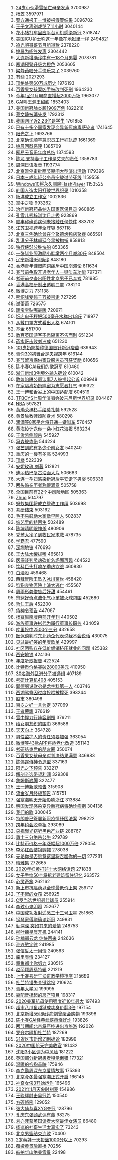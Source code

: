 1. [24岁小伙滑雪坠亡母亲发声](https://s.weibo.com/weibo?q=24%E5%B2%81%E5%B0%8F%E4%BC%99%E6%BB%91%E9%9B%AA%E5%9D%A0%E4%BA%A1%E6%AF%8D%E4%BA%B2%E5%8F%91%E5%A3%B0&Refer=top) 3700987
1. [杨笠](https://s.weibo.com/weibo?q=%E6%9D%A8%E7%AC%A0&Refer=top) 3597971
1. [警方通报王一博被报假警结果](https://s.weibo.com/weibo?q=%23%E8%AD%A6%E6%96%B9%E9%80%9A%E6%8A%A5%E7%8E%8B%E4%B8%80%E5%8D%9A%E8%A2%AB%E6%8A%A5%E5%81%87%E8%AD%A6%E7%BB%93%E6%9E%9C%23&Refer=top) 3096702
1. [王子文离别戏哭了11小时](https://s.weibo.com/weibo?q=%E7%8E%8B%E5%AD%90%E6%96%87%E7%A6%BB%E5%88%AB%E6%88%8F%E5%93%AD%E4%BA%8611%E5%B0%8F%E6%97%B6&Refer=top) 3040144
1. [花小猪打车回应平台司机感染新冠](https://s.weibo.com/weibo?q=%23%E8%8A%B1%E5%B0%8F%E7%8C%AA%E6%89%93%E8%BD%A6%E5%9B%9E%E5%BA%94%E5%B9%B3%E5%8F%B0%E5%8F%B8%E6%9C%BA%E6%84%9F%E6%9F%93%E6%96%B0%E5%86%A0%23&Refer=top) 2518747
1. [美国ICU护士称这一年像在地狱里一样](https://s.weibo.com/weibo?q=%23%E7%BE%8E%E5%9B%BDICU%E6%8A%A4%E5%A3%AB%E7%A7%B0%E8%BF%99%E4%B8%80%E5%B9%B4%E5%83%8F%E5%9C%A8%E5%9C%B0%E7%8B%B1%E9%87%8C%E4%B8%80%E6%A0%B7%23&Refer=top) 2494821
1. [追光吧哥哥节目组道歉](https://s.weibo.com/weibo?q=%E8%BF%BD%E5%85%89%E5%90%A7%E5%93%A5%E5%93%A5%E8%8A%82%E7%9B%AE%E7%BB%84%E9%81%93%E6%AD%89&Refer=top) 2378220
1. [姚晨为杨笠发声](https://s.weibo.com/weibo?q=%E5%A7%9A%E6%99%A8%E4%B8%BA%E6%9D%A8%E7%AC%A0%E5%8F%91%E5%A3%B0&Refer=top) 2304442
1. [大连新增确诊中有一18个月男婴](https://s.weibo.com/weibo?q=%23%E5%A4%A7%E8%BF%9E%E6%96%B0%E5%A2%9E%E7%A1%AE%E8%AF%8A%E4%B8%AD%E6%9C%89%E4%B8%8018%E4%B8%AA%E6%9C%88%E7%94%B7%E5%A9%B4%23&Refer=top) 2078781
1. [寒潮预警升级为橙色](https://s.weibo.com/weibo?q=%23%E5%AF%92%E6%BD%AE%E9%A2%84%E8%AD%A6%E5%8D%87%E7%BA%A7%E4%B8%BA%E6%A9%99%E8%89%B2%23&Refer=top) 2053605
1. [梁静茹唱分手快乐哭了](https://s.weibo.com/weibo?q=%E6%A2%81%E9%9D%99%E8%8C%B9%E5%94%B1%E5%88%86%E6%89%8B%E5%BF%AB%E4%B9%90%E5%93%AD%E4%BA%86&Refer=top) 2039760
1. [有翡](https://s.weibo.com/weibo?q=%E6%9C%89%E7%BF%A1&Refer=top) 2027293
1. [顶格处罚60万成历史](https://s.weibo.com/weibo?q=%23%E9%A1%B6%E6%A0%BC%E5%A4%84%E7%BD%9A60%E4%B8%87%E6%88%90%E5%8E%86%E5%8F%B2%23&Refer=top) 1976193
1. [百香果女孩案凶手被改判死刑](https://s.weibo.com/weibo?q=%E7%99%BE%E9%A6%99%E6%9E%9C%E5%A5%B3%E5%AD%A9%E6%A1%88%E5%87%B6%E6%89%8B%E8%A2%AB%E6%94%B9%E5%88%A4%E6%AD%BB%E5%88%91&Refer=top) 1964230
1. [今年1至11月电商直播超2000万场](https://s.weibo.com/weibo?q=%E4%BB%8A%E5%B9%B41%E8%87%B311%E6%9C%88%E7%94%B5%E5%95%86%E7%9B%B4%E6%92%AD%E8%B6%852000%E4%B8%87%E5%9C%BA&Refer=top) 1963077
1. [GAI叫王源王甜甜](https://s.weibo.com/weibo?q=GAI%E5%8F%AB%E7%8E%8B%E6%BA%90%E7%8E%8B%E7%94%9C%E7%94%9C&Refer=top) 1853403
1. [美国新冠肺炎超1909万例](https://s.weibo.com/weibo?q=%23%E7%BE%8E%E5%9B%BD%E6%96%B0%E5%86%A0%E8%82%BA%E7%82%8E%E8%B6%851909%E4%B8%87%E4%BE%8B%23&Refer=top) 1822216
1. [蔡文静被薅头发](https://s.weibo.com/weibo?q=%E8%94%A1%E6%96%87%E9%9D%99%E8%A2%AB%E8%96%85%E5%A4%B4%E5%8F%91&Refer=top) 1792312
1. [我国网民近2.23亿是学生](https://s.weibo.com/weibo?q=%23%E6%88%91%E5%9B%BD%E7%BD%91%E6%B0%91%E8%BF%912.23%E4%BA%BF%E6%98%AF%E5%AD%A6%E7%94%9F%23&Refer=top) 1761853
1. [已有十多个国家发现变异新冠病毒感染者](https://s.weibo.com/weibo?q=%23%E5%B7%B2%E6%9C%89%E5%8D%81%E5%A4%9A%E4%B8%AA%E5%9B%BD%E5%AE%B6%E5%8F%91%E7%8E%B0%E5%8F%98%E5%BC%82%E6%96%B0%E5%86%A0%E7%97%85%E6%AF%92%E6%84%9F%E6%9F%93%E8%80%85%23&Refer=top) 1741645
1. [阳光之下](https://s.weibo.com/weibo?q=%E9%98%B3%E5%85%89%E4%B9%8B%E4%B8%8B&Refer=top) 1693766
1. [北京确诊顺丰兼职员工行程轨迹](https://s.weibo.com/weibo?q=%E5%8C%97%E4%BA%AC%E7%A1%AE%E8%AF%8A%E9%A1%BA%E4%B8%B0%E5%85%BC%E8%81%8C%E5%91%98%E5%B7%A5%E8%A1%8C%E7%A8%8B%E8%BD%A8%E8%BF%B9&Refer=top) 1661369
1. [姚晨回怼恶评](https://s.weibo.com/weibo?q=%23%E5%A7%9A%E6%99%A8%E5%9B%9E%E6%80%BC%E6%81%B6%E8%AF%84%23&Refer=top) 1385709
1. [网易云音乐年度总结](https://s.weibo.com/weibo?q=%23%E7%BD%91%E6%98%93%E4%BA%91%E9%9F%B3%E4%B9%90%E5%B9%B4%E5%BA%A6%E6%80%BB%E7%BB%93%23&Refer=top) 1374593
1. [陈龙 支持妻子工作是丈夫的责任](https://s.weibo.com/weibo?q=%E9%99%88%E9%BE%99%20%E6%94%AF%E6%8C%81%E5%A6%BB%E5%AD%90%E5%B7%A5%E4%BD%9C%E6%98%AF%E4%B8%88%E5%A4%AB%E7%9A%84%E8%B4%A3%E4%BB%BB&Refer=top) 1358783
1. [周深日语发音](https://s.weibo.com/weibo?q=%23%E5%91%A8%E6%B7%B1%E6%97%A5%E8%AF%AD%E5%8F%91%E9%9F%B3%23&Refer=top) 1193774
1. [北京暂停审批两节期间大型演出活动](https://s.weibo.com/weibo?q=%E5%8C%97%E4%BA%AC%E6%9A%82%E5%81%9C%E5%AE%A1%E6%89%B9%E4%B8%A4%E8%8A%82%E6%9C%9F%E9%97%B4%E5%A4%A7%E5%9E%8B%E6%BC%94%E5%87%BA%E6%B4%BB%E5%8A%A8&Refer=top) 1179396
1. [日本三成年轻公务员突破过劳死线](https://s.weibo.com/weibo?q=%23%E6%97%A5%E6%9C%AC%E4%B8%89%E6%88%90%E5%B9%B4%E8%BD%BB%E5%85%AC%E5%8A%A1%E5%91%98%E7%AA%81%E7%A0%B4%E8%BF%87%E5%8A%B3%E6%AD%BB%E7%BA%BF%23&Refer=top) 1159558
1. [Windows10将永久删除FlashPlayer](https://s.weibo.com/weibo?q=%23Windows10%E5%B0%86%E6%B0%B8%E4%B9%85%E5%88%A0%E9%99%A4FlashPlayer%23&Refer=top) 1153525
1. [韩国人造太阳打破世界纪录](https://s.weibo.com/weibo?q=%23%E9%9F%A9%E5%9B%BD%E4%BA%BA%E9%80%A0%E5%A4%AA%E9%98%B3%E6%89%93%E7%A0%B4%E4%B8%96%E7%95%8C%E7%BA%AA%E5%BD%95%23&Refer=top) 1010358
1. [杨洋成立工作室](https://s.weibo.com/weibo?q=%23%E6%9D%A8%E6%B4%8B%E6%88%90%E7%AB%8B%E5%B7%A5%E4%BD%9C%E5%AE%A4%23&Refer=top) 1002836
1. [掌中之物](https://s.weibo.com/weibo?q=%E6%8E%8C%E4%B8%AD%E4%B9%8B%E7%89%A9&Refer=top) 993262
1. [治疗新冠药品纳入国家医保目录](https://s.weibo.com/weibo?q=%23%E6%B2%BB%E7%96%97%E6%96%B0%E5%86%A0%E8%8D%AF%E5%93%81%E7%BA%B3%E5%85%A5%E5%9B%BD%E5%AE%B6%E5%8C%BB%E4%BF%9D%E7%9B%AE%E5%BD%95%23&Refer=top) 960885
1. [孔雪儿熊梓淇沈月走秀](https://s.weibo.com/weibo?q=%E5%AD%94%E9%9B%AA%E5%84%BF%E7%86%8A%E6%A2%93%E6%B7%87%E6%B2%88%E6%9C%88%E8%B5%B0%E7%A7%80&Refer=top) 923869
1. [顺丰称确诊病例未接触任何快件](https://s.weibo.com/weibo?q=%23%E9%A1%BA%E4%B8%B0%E7%A7%B0%E7%A1%AE%E8%AF%8A%E7%97%85%E4%BE%8B%E6%9C%AA%E6%8E%A5%E8%A7%A6%E4%BB%BB%E4%BD%95%E5%BF%AB%E4%BB%B6%23&Refer=top) 883702
1. [江苏卫视跨年全阵容](https://s.weibo.com/weibo?q=%23%E6%B1%9F%E8%8B%8F%E5%8D%AB%E8%A7%86%E8%B7%A8%E5%B9%B4%E5%85%A8%E9%98%B5%E5%AE%B9%23&Refer=top) 867118
1. [北京三例确诊曾在全聚德烤鸭店聚餐](https://s.weibo.com/weibo?q=%23%E5%8C%97%E4%BA%AC%E4%B8%89%E4%BE%8B%E7%A1%AE%E8%AF%8A%E6%9B%BE%E5%9C%A8%E5%85%A8%E8%81%9A%E5%BE%B7%E7%83%A4%E9%B8%AD%E5%BA%97%E8%81%9A%E9%A4%90%23&Refer=top) 865591
1. [乱港分子林卓廷今早被拘捕](https://s.weibo.com/weibo?q=%23%E4%B9%B1%E6%B8%AF%E5%88%86%E5%AD%90%E6%9E%97%E5%8D%93%E5%BB%B7%E4%BB%8A%E6%97%A9%E8%A2%AB%E6%8B%98%E6%8D%95%23&Refer=top) 858813
1. [独行侠51分胜快船](https://s.weibo.com/weibo?q=%E7%8B%AC%E8%A1%8C%E4%BE%A051%E5%88%86%E8%83%9C%E5%BF%AB%E8%88%B9&Refer=top) 853365
1. [一张毕业照激励小胖墩两个月减30斤](https://s.weibo.com/weibo?q=%E4%B8%80%E5%BC%A0%E6%AF%95%E4%B8%9A%E7%85%A7%E6%BF%80%E5%8A%B1%E5%B0%8F%E8%83%96%E5%A2%A9%E4%B8%A4%E4%B8%AA%E6%9C%88%E5%87%8F30%E6%96%A4&Refer=top) 848504
1. [辽宁新增6例确诊](https://s.weibo.com/weibo?q=%23%E8%BE%BD%E5%AE%81%E6%96%B0%E5%A2%9E6%E4%BE%8B%E7%A1%AE%E8%AF%8A%23&Refer=top) 848180
1. [香港青年慷慨陈词痛斥中国崩溃论](https://s.weibo.com/weibo?q=%E9%A6%99%E6%B8%AF%E9%9D%92%E5%B9%B4%E6%85%B7%E6%85%A8%E9%99%88%E8%AF%8D%E7%97%9B%E6%96%A5%E4%B8%AD%E5%9B%BD%E5%B4%A9%E6%BA%83%E8%AE%BA&Refer=top) 811634
1. [春节前争取开通老年人一键叫车功能](https://s.weibo.com/weibo?q=%E6%98%A5%E8%8A%82%E5%89%8D%E4%BA%89%E5%8F%96%E5%BC%80%E9%80%9A%E8%80%81%E5%B9%B4%E4%BA%BA%E4%B8%80%E9%94%AE%E5%8F%AB%E8%BD%A6%E5%8A%9F%E8%83%BD&Refer=top) 797371
1. [考研前夕查出阳性北京男子已弃考](https://s.weibo.com/weibo?q=%23%E8%80%83%E7%A0%94%E5%89%8D%E5%A4%95%E6%9F%A5%E5%87%BA%E9%98%B3%E6%80%A7%E5%8C%97%E4%BA%AC%E7%94%B7%E5%AD%90%E5%B7%B2%E5%BC%83%E8%80%83%23&Refer=top) 781985
1. [香港高校研制出透明口罩](https://s.weibo.com/weibo?q=%E9%A6%99%E6%B8%AF%E9%AB%98%E6%A0%A1%E7%A0%94%E5%88%B6%E5%87%BA%E9%80%8F%E6%98%8E%E5%8F%A3%E7%BD%A9&Refer=top) 738210
1. [微博之力](https://s.weibo.com/weibo?q=%E5%BE%AE%E5%8D%9A%E4%B9%8B%E5%8A%9B&Refer=top) 731138
1. [熊绍峰受贿千万被带走](https://s.weibo.com/weibo?q=%23%E7%86%8A%E7%BB%8D%E5%B3%B0%E5%8F%97%E8%B4%BF%E5%8D%83%E4%B8%87%E8%A2%AB%E5%B8%A6%E8%B5%B0%23&Refer=top) 727295
1. [谢蕾蕾](https://s.weibo.com/weibo?q=%E8%B0%A2%E8%95%BE%E8%95%BE&Refer=top) 726575
1. [暖宝宝贴哪最暖](https://s.weibo.com/weibo?q=%23%E6%9A%96%E5%AE%9D%E5%AE%9D%E8%B4%B4%E5%93%AA%E6%9C%80%E6%9A%96%23&Refer=top) 720971
1. [饭店电子秤把500毫升水称出1.8斤](https://s.weibo.com/weibo?q=%E9%A5%AD%E5%BA%97%E7%94%B5%E5%AD%90%E7%A7%A4%E6%8A%8A500%E6%AF%AB%E5%8D%87%E6%B0%B4%E7%A7%B0%E5%87%BA1.8%E6%96%A4&Refer=top) 718977
1. [从戴口罩方式看出人格](https://s.weibo.com/weibo?q=%23%E4%BB%8E%E6%88%B4%E5%8F%A3%E7%BD%A9%E6%96%B9%E5%BC%8F%E7%9C%8B%E5%87%BA%E4%BA%BA%E6%A0%BC%23&Refer=top) 674101
1. [基金](https://s.weibo.com/weibo?q=%E5%9F%BA%E9%87%91&Refer=top) 651700
1. [数百英国游客不愿隔离不告而别](https://s.weibo.com/weibo?q=%23%E6%95%B0%E7%99%BE%E8%8B%B1%E5%9B%BD%E6%B8%B8%E5%AE%A2%E4%B8%8D%E6%84%BF%E9%9A%94%E7%A6%BB%E4%B8%8D%E5%91%8A%E8%80%8C%E5%88%AB%23&Refer=top) 651234
1. [药水哥击败刘洲成](https://s.weibo.com/weibo?q=%23%E8%8D%AF%E6%B0%B4%E5%93%A5%E5%87%BB%E8%B4%A5%E5%88%98%E6%B4%B2%E6%88%90%23&Refer=top) 651230
1. [101岁奶奶接种德国首针新冠疫苗](https://s.weibo.com/weibo?q=101%E5%B2%81%E5%A5%B6%E5%A5%B6%E6%8E%A5%E7%A7%8D%E5%BE%B7%E5%9B%BD%E9%A6%96%E9%92%88%E6%96%B0%E5%86%A0%E7%96%AB%E8%8B%97&Refer=top) 639943
1. [青你3的初舞台是央视跨年](https://s.weibo.com/weibo?q=%23%E9%9D%92%E4%BD%A03%E7%9A%84%E5%88%9D%E8%88%9E%E5%8F%B0%E6%98%AF%E5%A4%AE%E8%A7%86%E8%B7%A8%E5%B9%B4%23&Refer=top) 616144
1. [春节留京保供家政服务员可获奖励](https://s.weibo.com/weibo?q=%23%E6%98%A5%E8%8A%82%E7%95%99%E4%BA%AC%E4%BF%9D%E4%BE%9B%E5%AE%B6%E6%94%BF%E6%9C%8D%E5%8A%A1%E5%91%98%E5%8F%AF%E8%8E%B7%E5%A5%96%E5%8A%B1%23&Refer=top) 610656
1. [陈小春GAI我们的歌冠军](https://s.weibo.com/weibo?q=%23%E9%99%88%E5%B0%8F%E6%98%A5GAI%E6%88%91%E4%BB%AC%E7%9A%84%E6%AD%8C%E5%86%A0%E5%86%9B%23&Refer=top) 610460
1. [浙江新增3例境外输入确诊](https://s.weibo.com/weibo?q=%23%E6%B5%99%E6%B1%9F%E6%96%B0%E5%A2%9E3%E4%BE%8B%E5%A2%83%E5%A4%96%E8%BE%93%E5%85%A5%E7%A1%AE%E8%AF%8A%23&Refer=top) 610042
1. [敦煌陷阱公厕涉事7人被提起公诉](https://s.weibo.com/weibo?q=%E6%95%A6%E7%85%8C%E9%99%B7%E9%98%B1%E5%85%AC%E5%8E%95%E6%B6%89%E4%BA%8B7%E4%BA%BA%E8%A2%AB%E6%8F%90%E8%B5%B7%E5%85%AC%E8%AF%89&Refer=top) 609948
1. [在家隔离奶奶隔窗为志愿者打气](https://s.weibo.com/weibo?q=%E5%9C%A8%E5%AE%B6%E9%9A%94%E7%A6%BB%E5%A5%B6%E5%A5%B6%E9%9A%94%E7%AA%97%E4%B8%BA%E5%BF%97%E6%84%BF%E8%80%85%E6%89%93%E6%B0%94&Refer=top) 609322
1. [王一博和舌尖上的中国适配度](https://s.weibo.com/weibo?q=%23%E7%8E%8B%E4%B8%80%E5%8D%9A%E5%92%8C%E8%88%8C%E5%B0%96%E4%B8%8A%E7%9A%84%E4%B8%AD%E5%9B%BD%E9%80%82%E9%85%8D%E5%BA%A6%23&Refer=top) 604519
1. [TFBOYS七周年演唱会破吉尼斯世界纪录](https://s.weibo.com/weibo?q=%23TFBOYS%E4%B8%83%E5%91%A8%E5%B9%B4%E6%BC%94%E5%94%B1%E4%BC%9A%E7%A0%B4%E5%90%89%E5%B0%BC%E6%96%AF%E4%B8%96%E7%95%8C%E7%BA%AA%E5%BD%95%23&Refer=top) 604467
1. [NBA](https://s.weibo.com/weibo?q=NBA&Refer=top) 597821
1. [黄渤荣梓杉手绘莫扎特](https://s.weibo.com/weibo?q=%23%E9%BB%84%E6%B8%A4%E8%8D%A3%E6%A2%93%E6%9D%89%E6%89%8B%E7%BB%98%E8%8E%AB%E6%89%8E%E7%89%B9%23&Refer=top) 592528
1. [黄景瑜教薇娅防身术](https://s.weibo.com/weibo?q=%23%E9%BB%84%E6%99%AF%E7%91%9C%E6%95%99%E8%96%87%E5%A8%85%E9%98%B2%E8%BA%AB%E6%9C%AF%23&Refer=top) 580298
1. [滴滴等8家平台将开通一键叫车](https://s.weibo.com/weibo?q=%E6%BB%B4%E6%BB%B4%E7%AD%898%E5%AE%B6%E5%B9%B3%E5%8F%B0%E5%B0%86%E5%BC%80%E9%80%9A%E4%B8%80%E9%94%AE%E5%8F%AB%E8%BD%A6&Refer=top) 576457
1. [黄海设计送你一朵小红花海报](https://s.weibo.com/weibo?q=%23%E9%BB%84%E6%B5%B7%E8%AE%BE%E8%AE%A1%E9%80%81%E4%BD%A0%E4%B8%80%E6%9C%B5%E5%B0%8F%E7%BA%A2%E8%8A%B1%E6%B5%B7%E6%8A%A5%23&Refer=top) 563234
1. [王俊凯侧颜杀](https://s.weibo.com/weibo?q=%23%E7%8E%8B%E4%BF%8A%E5%87%AF%E4%BE%A7%E9%A2%9C%E6%9D%80%23&Refer=top) 545927
1. [冯森被炸伤](https://s.weibo.com/weibo?q=%23%E5%86%AF%E6%A3%AE%E8%A2%AB%E7%82%B8%E4%BC%A4%23&Refer=top) 544224
1. [张芒到底有多少个前女友](https://s.weibo.com/weibo?q=%23%E5%BC%A0%E8%8A%92%E5%88%B0%E5%BA%95%E6%9C%89%E5%A4%9A%E5%B0%91%E4%B8%AA%E5%89%8D%E5%A5%B3%E5%8F%8B%23&Refer=top) 540240
1. [重庆的一楼有多高](https://s.weibo.com/weibo?q=%23%E9%87%8D%E5%BA%86%E7%9A%84%E4%B8%80%E6%A5%BC%E6%9C%89%E5%A4%9A%E9%AB%98%23&Refer=top) 524993
1. [顶楼](https://s.weibo.com/weibo?q=%E9%A1%B6%E6%A5%BC&Refer=top) 522339
1. [安妮玫瑰 刘著](https://s.weibo.com/weibo?q=%E5%AE%89%E5%A6%AE%E7%8E%AB%E7%91%B0%20%E5%88%98%E8%91%97&Refer=top) 512821
1. [迪丽热巴复古油画大片](https://s.weibo.com/weibo?q=%23%E8%BF%AA%E4%B8%BD%E7%83%AD%E5%B7%B4%E5%A4%8D%E5%8F%A4%E6%B2%B9%E7%94%BB%E5%A4%A7%E7%89%87%23&Refer=top) 506683
1. [大连一孕妇感染新冠后平安诞下男婴](https://s.weibo.com/weibo?q=%23%E5%A4%A7%E8%BF%9E%E4%B8%80%E5%AD%95%E5%A6%87%E6%84%9F%E6%9F%93%E6%96%B0%E5%86%A0%E5%90%8E%E5%B9%B3%E5%AE%89%E8%AF%9E%E4%B8%8B%E7%94%B7%E5%A9%B4%23&Refer=top) 506339
1. [两头婚亲历者称很满意](https://s.weibo.com/weibo?q=%23%E4%B8%A4%E5%A4%B4%E5%A9%9A%E4%BA%B2%E5%8E%86%E8%80%85%E7%A7%B0%E5%BE%88%E6%BB%A1%E6%84%8F%23&Refer=top) 505758
1. [全国目前有22个中风险地区](https://s.weibo.com/weibo?q=%23%E5%85%A8%E5%9B%BD%E7%9B%AE%E5%89%8D%E6%9C%8922%E4%B8%AA%E4%B8%AD%E9%A3%8E%E9%99%A9%E5%9C%B0%E5%8C%BA%23&Refer=top) 505363
1. [Zhuo](https://s.weibo.com/weibo?q=Zhuo&Refer=top) 504797
1. [蚂蚁集团将成立整改工作组](https://s.weibo.com/weibo?q=%E8%9A%82%E8%9A%81%E9%9B%86%E5%9B%A2%E5%B0%86%E6%88%90%E7%AB%8B%E6%95%B4%E6%94%B9%E5%B7%A5%E4%BD%9C%E7%BB%84&Refer=top) 503698
1. [考研结束](https://s.weibo.com/weibo?q=%E8%80%83%E7%A0%94%E7%BB%93%E6%9D%9F&Refer=top) 503162
1. [毛不易鼓励大家做早睡人](https://s.weibo.com/weibo?q=%23%E6%AF%9B%E4%B8%8D%E6%98%93%E9%BC%93%E5%8A%B1%E5%A4%A7%E5%AE%B6%E5%81%9A%E6%97%A9%E7%9D%A1%E4%BA%BA%23&Refer=top) 502837
1. [综艺里的特困生](https://s.weibo.com/weibo?q=%23%E7%BB%BC%E8%89%BA%E9%87%8C%E7%9A%84%E7%89%B9%E5%9B%B0%E7%94%9F%23&Refer=top) 502489
1. [陈坤晴明眼神杀](https://s.weibo.com/weibo?q=%23%E9%99%88%E5%9D%A4%E6%99%B4%E6%98%8E%E7%9C%BC%E7%A5%9E%E6%9D%80%23&Refer=top) 480906
1. [秃鹫太冷了到牧民家求救](https://s.weibo.com/weibo?q=%E7%A7%83%E9%B9%AB%E5%A4%AA%E5%86%B7%E4%BA%86%E5%88%B0%E7%89%A7%E6%B0%91%E5%AE%B6%E6%B1%82%E6%95%91&Refer=top) 478735
1. [学霸君](https://s.weibo.com/weibo?q=%E5%AD%A6%E9%9C%B8%E5%90%9B&Refer=top) 477590
1. [深圳地铁](https://s.weibo.com/weibo?q=%E6%B7%B1%E5%9C%B3%E5%9C%B0%E9%93%81&Refer=top) 476693
1. [王大陆水罐拔嘴](https://s.weibo.com/weibo?q=%23%E7%8E%8B%E5%A4%A7%E9%99%86%E6%B0%B4%E7%BD%90%E6%8B%94%E5%98%B4%23&Refer=top) 465813
1. [医保谈判灵魂砍价名场面再现](https://s.weibo.com/weibo?q=%23%E5%8C%BB%E4%BF%9D%E8%B0%88%E5%88%A4%E7%81%B5%E9%AD%82%E7%A0%8D%E4%BB%B7%E5%90%8D%E5%9C%BA%E9%9D%A2%E5%86%8D%E7%8E%B0%23&Refer=top) 464522
1. [饮料巨头打响冬季热饮战](https://s.weibo.com/weibo?q=%23%E9%A5%AE%E6%96%99%E5%B7%A8%E5%A4%B4%E6%89%93%E5%93%8D%E5%86%AC%E5%AD%A3%E7%83%AD%E9%A5%AE%E6%88%98%23&Refer=top) 460830
1. [白酒股](https://s.weibo.com/weibo?q=%E7%99%BD%E9%85%92%E8%82%A1&Refer=top) 459468
1. [西藏冒险王坠入冰川离世](https://s.weibo.com/weibo?q=%23%E8%A5%BF%E8%97%8F%E5%86%92%E9%99%A9%E7%8E%8B%E5%9D%A0%E5%85%A5%E5%86%B0%E5%B7%9D%E7%A6%BB%E4%B8%96%23&Refer=top) 458420
1. [狗狗宠物医院上演大逃亡](https://s.weibo.com/weibo?q=%23%E7%8B%97%E7%8B%97%E5%AE%A0%E7%89%A9%E5%8C%BB%E9%99%A2%E4%B8%8A%E6%BC%94%E5%A4%A7%E9%80%83%E4%BA%A1%23&Refer=top) 455567
1. [周雨彤龚俊售后好甜](https://s.weibo.com/weibo?q=%23%E5%91%A8%E9%9B%A8%E5%BD%A4%E9%BE%9A%E4%BF%8A%E5%94%AE%E5%90%8E%E5%A5%BD%E7%94%9C%23&Refer=top) 454461
1. [爸爸好奇点液化气小孩被火球包围](https://s.weibo.com/weibo?q=%23%E7%88%B8%E7%88%B8%E5%A5%BD%E5%A5%87%E7%82%B9%E6%B6%B2%E5%8C%96%E6%B0%94%E5%B0%8F%E5%AD%A9%E8%A2%AB%E7%81%AB%E7%90%83%E5%8C%85%E5%9B%B4%23&Refer=top) 452680
1. [哲仁王后](https://s.weibo.com/weibo?q=%E5%93%B2%E4%BB%81%E7%8E%8B%E5%90%8E&Refer=top) 452200
1. [侍神令预告](https://s.weibo.com/weibo?q=%E4%BE%8D%E7%A5%9E%E4%BB%A4%E9%A2%84%E5%91%8A&Refer=top) 447087
1. [杨幂越南版芭莎开年刊](https://s.weibo.com/weibo?q=%23%E6%9D%A8%E5%B9%82%E8%B6%8A%E5%8D%97%E7%89%88%E8%8A%AD%E8%8E%8E%E5%BC%80%E5%B9%B4%E5%88%8A%23&Refer=top) 440502
1. [游族董事许彬代为履行董事长职务](https://s.weibo.com/weibo?q=%E6%B8%B8%E6%97%8F%E8%91%A3%E4%BA%8B%E8%AE%B8%E5%BD%AC%E4%BB%A3%E4%B8%BA%E5%B1%A5%E8%A1%8C%E8%91%A3%E4%BA%8B%E9%95%BF%E8%81%8C%E5%8A%A1&Refer=top) 434059
1. [库里投中2500个三分](https://s.weibo.com/weibo?q=%E5%BA%93%E9%87%8C%E6%8A%95%E4%B8%AD2500%E4%B8%AA%E4%B8%89%E5%88%86&Refer=top) 432658
1. [医保谈判时东北药企代表说我不会说话](https://s.weibo.com/weibo?q=%23%E5%8C%BB%E4%BF%9D%E8%B0%88%E5%88%A4%E6%97%B6%E4%B8%9C%E5%8C%97%E8%8D%AF%E4%BC%81%E4%BB%A3%E8%A1%A8%E8%AF%B4%E6%88%91%E4%B8%8D%E4%BC%9A%E8%AF%B4%E8%AF%9D%23&Refer=top) 430075
1. [见过最好笑的年度歌单](https://s.weibo.com/weibo?q=%23%E8%A7%81%E8%BF%87%E6%9C%80%E5%A5%BD%E7%AC%91%E7%9A%84%E5%B9%B4%E5%BA%A6%E6%AD%8C%E5%8D%95%23&Refer=top) 429997
1. [社区团购存在低价倾销挤压就业的问题](https://s.weibo.com/weibo?q=%E7%A4%BE%E5%8C%BA%E5%9B%A2%E8%B4%AD%E5%AD%98%E5%9C%A8%E4%BD%8E%E4%BB%B7%E5%80%BE%E9%94%80%E6%8C%A4%E5%8E%8B%E5%B0%B1%E4%B8%9A%E7%9A%84%E9%97%AE%E9%A2%98&Refer=top) 425382
1. [西安地铁](https://s.weibo.com/weibo?q=%E8%A5%BF%E5%AE%89%E5%9C%B0%E9%93%81&Refer=top) 424136
1. [年度听歌报告](https://s.weibo.com/weibo?q=%E5%B9%B4%E5%BA%A6%E5%90%AC%E6%AD%8C%E6%8A%A5%E5%91%8A&Refer=top) 422524
1. [比特币价格突破28000美元](https://s.weibo.com/weibo?q=%E6%AF%94%E7%89%B9%E5%B8%81%E4%BB%B7%E6%A0%BC%E7%AA%81%E7%A0%B428000%E7%BE%8E%E5%85%83&Refer=top) 410950
1. [30名海外乱港分子被通缉](https://s.weibo.com/weibo?q=%2330%E5%90%8D%E6%B5%B7%E5%A4%96%E4%B9%B1%E6%B8%AF%E5%88%86%E5%AD%90%E8%A2%AB%E9%80%9A%E7%BC%89%23&Refer=top) 407189
1. [考研计算机408](https://s.weibo.com/weibo?q=%23%E8%80%83%E7%A0%94%E8%AE%A1%E7%AE%97%E6%9C%BA408%23&Refer=top) 405153
1. [郭德纲说欧弟是龙字科第一人](https://s.weibo.com/weibo?q=%23%E9%83%AD%E5%BE%B7%E7%BA%B2%E8%AF%B4%E6%AC%A7%E5%BC%9F%E6%98%AF%E9%BE%99%E5%AD%97%E7%A7%91%E7%AC%AC%E4%B8%80%E4%BA%BA%23&Refer=top) 403746
1. [西湖鸳鸯因过度投喂被撑死](https://s.weibo.com/weibo?q=%E8%A5%BF%E6%B9%96%E9%B8%B3%E9%B8%AF%E5%9B%A0%E8%BF%87%E5%BA%A6%E6%8A%95%E5%96%82%E8%A2%AB%E6%92%91%E6%AD%BB&Refer=top) 393244
1. [股市](https://s.weibo.com/weibo?q=%E8%82%A1%E5%B8%82&Refer=top) 380496
1. [百岁之好一言为定](https://s.weibo.com/weibo?q=%E7%99%BE%E5%B2%81%E4%B9%8B%E5%A5%BD%E4%B8%80%E8%A8%80%E4%B8%BA%E5%AE%9A&Refer=top) 377069
1. [王者荣耀](https://s.weibo.com/weibo?q=%E7%8E%8B%E8%80%85%E8%8D%A3%E8%80%80&Refer=top) 376619
1. [雪中悍刀行阵容剧照](https://s.weibo.com/weibo?q=%23%E9%9B%AA%E4%B8%AD%E6%82%8D%E5%88%80%E8%A1%8C%E9%98%B5%E5%AE%B9%E5%89%A7%E7%85%A7%23&Refer=top) 376211
1. [给女朋友织的围巾](https://s.weibo.com/weibo?q=%23%E7%BB%99%E5%A5%B3%E6%9C%8B%E5%8F%8B%E7%BB%87%E7%9A%84%E5%9B%B4%E5%B7%BE%23&Refer=top) 366588
1. [天天向上](https://s.weibo.com/weibo?q=%E5%A4%A9%E5%A4%A9%E5%90%91%E4%B8%8A&Refer=top) 364728
1. [男性监护人的责任须要加强](https://s.weibo.com/weibo?q=%23%E7%94%B7%E6%80%A7%E7%9B%91%E6%8A%A4%E4%BA%BA%E7%9A%84%E8%B4%A3%E4%BB%BB%E9%A1%BB%E8%A6%81%E5%8A%A0%E5%BC%BA%23&Refer=top) 363054
1. [微博等43款APP将适老化改造](https://s.weibo.com/weibo?q=%23%E5%BE%AE%E5%8D%9A%E7%AD%8943%E6%AC%BEAPP%E5%B0%86%E9%80%82%E8%80%81%E5%8C%96%E6%94%B9%E9%80%A0%23&Refer=top) 351143
1. [考研结束后的朋友圈](https://s.weibo.com/weibo?q=%23%E8%80%83%E7%A0%94%E7%BB%93%E6%9D%9F%E5%90%8E%E7%9A%84%E6%9C%8B%E5%8F%8B%E5%9C%88%23&Refer=top) 350074
1. [百香果女孩母亲对判决结果满意](https://s.weibo.com/weibo?q=%E7%99%BE%E9%A6%99%E6%9E%9C%E5%A5%B3%E5%AD%A9%E6%AF%8D%E4%BA%B2%E5%AF%B9%E5%88%A4%E5%86%B3%E7%BB%93%E6%9E%9C%E6%BB%A1%E6%84%8F&Refer=top) 346983
1. [陈伟霆侍神令造型](https://s.weibo.com/weibo?q=%23%E9%99%88%E4%BC%9F%E9%9C%86%E4%BE%8D%E7%A5%9E%E4%BB%A4%E9%80%A0%E5%9E%8B%23&Refer=top) 337163
1. [阳光之下预告](https://s.weibo.com/weibo?q=%23%E9%98%B3%E5%85%89%E4%B9%8B%E4%B8%8B%E9%A2%84%E5%91%8A%23&Refer=top) 332217
1. [解剖辛选带货利润](https://s.weibo.com/weibo?q=%E8%A7%A3%E5%89%96%E8%BE%9B%E9%80%89%E5%B8%A6%E8%B4%A7%E5%88%A9%E6%B6%A6&Refer=top) 329308
1. [詹姆斯崴脚](https://s.weibo.com/weibo?q=%E8%A9%B9%E5%A7%86%E6%96%AF%E5%B4%B4%E8%84%9A&Refer=top) 322477
1. [王一博新歌预告](https://s.weibo.com/weibo?q=%23%E7%8E%8B%E4%B8%80%E5%8D%9A%E6%96%B0%E6%AD%8C%E9%A2%84%E5%91%8A%23&Refer=top) 315908
1. [流金岁月终极预告](https://s.weibo.com/weibo?q=%23%E6%B5%81%E9%87%91%E5%B2%81%E6%9C%88%E7%BB%88%E6%9E%81%E9%A2%84%E5%91%8A%23&Refer=top) 315751
1. [强寒潮明天开始影响浙江](https://s.weibo.com/weibo?q=%23%E5%BC%BA%E5%AF%92%E6%BD%AE%E6%98%8E%E5%A4%A9%E5%BC%80%E5%A7%8B%E5%BD%B1%E5%93%8D%E6%B5%99%E6%B1%9F%23&Refer=top) 313884
1. [韩国发现感染变异新冠病毒确诊病例](https://s.weibo.com/weibo?q=%23%E9%9F%A9%E5%9B%BD%E5%8F%91%E7%8E%B0%E6%84%9F%E6%9F%93%E5%8F%98%E5%BC%82%E6%96%B0%E5%86%A0%E7%97%85%E6%AF%92%E7%A1%AE%E8%AF%8A%E7%97%85%E4%BE%8B%23&Refer=top) 304136
1. [我们的歌](https://s.weibo.com/weibo?q=%E6%88%91%E4%BB%AC%E7%9A%84%E6%AD%8C&Refer=top) 300045
1. [特朗普已签署新冠疫情纾困法案](https://s.weibo.com/weibo?q=%E7%89%B9%E6%9C%97%E6%99%AE%E5%B7%B2%E7%AD%BE%E7%BD%B2%E6%96%B0%E5%86%A0%E7%96%AB%E6%83%85%E7%BA%BE%E5%9B%B0%E6%B3%95%E6%A1%88&Refer=top) 298222
1. [跨年约会脱单妆](https://s.weibo.com/weibo?q=%23%E8%B7%A8%E5%B9%B4%E7%BA%A6%E4%BC%9A%E8%84%B1%E5%8D%95%E5%A6%86%23&Refer=top) 293089
1. [央视曝光窃听黑色产业链](https://s.weibo.com/weibo?q=%23%E5%A4%AE%E8%A7%86%E6%9B%9D%E5%85%89%E7%AA%83%E5%90%AC%E9%BB%91%E8%89%B2%E4%BA%A7%E4%B8%9A%E9%93%BE%23&Refer=top) 288767
1. [勇士三分绝杀公牛](https://s.weibo.com/weibo?q=%E5%8B%87%E5%A3%AB%E4%B8%89%E5%88%86%E7%BB%9D%E6%9D%80%E5%85%AC%E7%89%9B&Refer=top) 279789
1. [比特币价格十年涨幅超1000万倍](https://s.weibo.com/weibo?q=%E6%AF%94%E7%89%B9%E5%B8%81%E4%BB%B7%E6%A0%BC%E5%8D%81%E5%B9%B4%E6%B6%A8%E5%B9%85%E8%B6%851000%E4%B8%87%E5%80%8D&Refer=top) 278054
1. [李沁红西装锦鲤裙](https://s.weibo.com/weibo?q=%E6%9D%8E%E6%B2%81%E7%BA%A2%E8%A5%BF%E8%A3%85%E9%94%A6%E9%B2%A4%E8%A3%99&Refer=top) 278038
1. [无论你是否愿意这里将吞噬你的一切](https://s.weibo.com/weibo?q=%E6%97%A0%E8%AE%BA%E4%BD%A0%E6%98%AF%E5%90%A6%E6%84%BF%E6%84%8F%E8%BF%99%E9%87%8C%E5%B0%86%E5%90%9E%E5%99%AC%E4%BD%A0%E7%9A%84%E4%B8%80%E5%88%87&Refer=top) 277231
1. [晴雅集](https://s.weibo.com/weibo?q=%E6%99%B4%E9%9B%85%E9%9B%86&Refer=top) 272665
1. [2020年扫黄打非十大网络话题](https://s.weibo.com/weibo?q=2020%E5%B9%B4%E6%89%AB%E9%BB%84%E6%89%93%E9%9D%9E%E5%8D%81%E5%A4%A7%E7%BD%91%E7%BB%9C%E8%AF%9D%E9%A2%98&Refer=top) 271838
1. [女子手绘50个将拆老建筑留住记忆](https://s.weibo.com/weibo?q=%23%E5%A5%B3%E5%AD%90%E6%89%8B%E7%BB%9850%E4%B8%AA%E5%B0%86%E6%8B%86%E8%80%81%E5%BB%BA%E7%AD%91%E7%95%99%E4%BD%8F%E8%AE%B0%E5%BF%86%23&Refer=top) 263572
1. [心灵奇旅](https://s.weibo.com/weibo?q=%E5%BF%83%E7%81%B5%E5%A5%87%E6%97%85&Refer=top) 262162
1. [新上市抗癌药以全球最低价上架](https://s.weibo.com/weibo?q=%23%E6%96%B0%E4%B8%8A%E5%B8%82%E6%8A%97%E7%99%8C%E8%8D%AF%E4%BB%A5%E5%85%A8%E7%90%83%E6%9C%80%E4%BD%8E%E4%BB%B7%E4%B8%8A%E6%9E%B6%23&Refer=top) 259717
1. [了不起的女孩](https://s.weibo.com/weibo?q=%E4%BA%86%E4%B8%8D%E8%B5%B7%E7%9A%84%E5%A5%B3%E5%AD%A9&Refer=top) 256925
1. [C罗当选世纪最佳球员](https://s.weibo.com/weibo?q=%23C%E7%BD%97%E5%BD%93%E9%80%89%E4%B8%96%E7%BA%AA%E6%9C%80%E4%BD%B3%E7%90%83%E5%91%98%23&Refer=top) 255914
1. [李玟小鬼叩叩](https://s.weibo.com/weibo?q=%23%E6%9D%8E%E7%8E%9F%E5%B0%8F%E9%AC%BC%E5%8F%A9%E5%8F%A9%23&Refer=top) 252677
1. [中国成功发射遥感三十三号卫星](https://s.weibo.com/weibo?q=%23%E4%B8%AD%E5%9B%BD%E6%88%90%E5%8A%9F%E5%8F%91%E5%B0%84%E9%81%A5%E6%84%9F%E4%B8%89%E5%8D%81%E4%B8%89%E5%8F%B7%E5%8D%AB%E6%98%9F%23&Refer=top) 251863
1. [钢琴家傅聪确诊新冠](https://s.weibo.com/weibo?q=%23%E9%92%A2%E7%90%B4%E5%AE%B6%E5%82%85%E8%81%AA%E7%A1%AE%E8%AF%8A%E6%96%B0%E5%86%A0%23&Refer=top) 249831
1. [勤深深 突如其来的爱情](https://s.weibo.com/weibo?q=%E5%8B%A4%E6%B7%B1%E6%B7%B1%20%E7%AA%81%E5%A6%82%E5%85%B6%E6%9D%A5%E7%9A%84%E7%88%B1%E6%83%85&Refer=top) 248753
1. [柳叶摘星辰开机](https://s.weibo.com/weibo?q=%E6%9F%B3%E5%8F%B6%E6%91%98%E6%98%9F%E8%BE%B0%E5%BC%80%E6%9C%BA&Refer=top) 244141
1. [孙楠郑云龙 你快回来](https://s.weibo.com/weibo?q=%E5%AD%99%E6%A5%A0%E9%83%91%E4%BA%91%E9%BE%99%20%E4%BD%A0%E5%BF%AB%E5%9B%9E%E6%9D%A5&Refer=top) 242636
1. [孙兴慜定律](https://s.weibo.com/weibo?q=%E5%AD%99%E5%85%B4%E6%85%9C%E5%AE%9A%E5%BE%8B&Refer=top) 241985
1. [张信哲太一用情](https://s.weibo.com/weibo?q=%E5%BC%A0%E4%BF%A1%E5%93%B2%E5%A4%AA%E4%B8%80%E7%94%A8%E6%83%85&Refer=top) 240563
1. [库里表情](https://s.weibo.com/weibo?q=%E5%BA%93%E9%87%8C%E8%A1%A8%E6%83%85&Refer=top) 234127
1. [章鱼都比你努力](https://s.weibo.com/weibo?q=%23%E7%AB%A0%E9%B1%BC%E9%83%BD%E6%AF%94%E4%BD%A0%E5%8A%AA%E5%8A%9B%23&Refer=top) 230515
1. [赵丽颖周翡特辑](https://s.weibo.com/weibo?q=%23%E8%B5%B5%E4%B8%BD%E9%A2%96%E5%91%A8%E7%BF%A1%E7%89%B9%E8%BE%91%23&Refer=top) 221219
1. [上千准考研生涌进教学楼抢座](https://s.weibo.com/weibo?q=%E4%B8%8A%E5%8D%83%E5%87%86%E8%80%83%E7%A0%94%E7%94%9F%E6%B6%8C%E8%BF%9B%E6%95%99%E5%AD%A6%E6%A5%BC%E6%8A%A2%E5%BA%A7&Refer=top) 215690
1. [杜兰特错失关键跳投](https://s.weibo.com/weibo?q=%E6%9D%9C%E5%85%B0%E7%89%B9%E9%94%99%E5%A4%B1%E5%85%B3%E9%94%AE%E8%B7%B3%E6%8A%95&Refer=top) 210624
1. [青年大学习](https://s.weibo.com/weibo?q=%E9%9D%92%E5%B9%B4%E5%A4%A7%E5%AD%A6%E4%B9%A0&Refer=top) 199995
1. [靠配音撑起的房产项目](https://s.weibo.com/weibo?q=%23%E9%9D%A0%E9%85%8D%E9%9F%B3%E6%92%91%E8%B5%B7%E7%9A%84%E6%88%BF%E4%BA%A7%E9%A1%B9%E7%9B%AE%23&Refer=top) 198317
1. [2020美军航母使用强度近10年最大](https://s.weibo.com/weibo?q=2020%E7%BE%8E%E5%86%9B%E8%88%AA%E6%AF%8D%E4%BD%BF%E7%94%A8%E5%BC%BA%E5%BA%A6%E8%BF%9110%E5%B9%B4%E6%9C%80%E5%A4%A7&Refer=top) 197493
1. [超市八爪鱼越狱成功身价翻3倍](https://s.weibo.com/weibo?q=%23%E8%B6%85%E5%B8%82%E5%85%AB%E7%88%AA%E9%B1%BC%E8%B6%8A%E7%8B%B1%E6%88%90%E5%8A%9F%E8%BA%AB%E4%BB%B7%E7%BF%BB3%E5%80%8D%23&Refer=top) 197154
1. [北京新增5例确诊病例曾聚会购物](https://s.weibo.com/weibo?q=%23%E5%8C%97%E4%BA%AC%E6%96%B0%E5%A2%9E5%E4%BE%8B%E7%A1%AE%E8%AF%8A%E7%97%85%E4%BE%8B%E6%9B%BE%E8%81%9A%E4%BC%9A%E8%B4%AD%E7%89%A9%23&Refer=top) 193898
1. [陈小春GAI经典武侠串烧好炸](https://s.weibo.com/weibo?q=%E9%99%88%E5%B0%8F%E6%98%A5GAI%E7%BB%8F%E5%85%B8%E6%AD%A6%E4%BE%A0%E4%B8%B2%E7%83%A7%E5%A5%BD%E7%82%B8&Refer=top) 193826
1. [两节期间北京将严控进出京旅游](https://s.weibo.com/weibo?q=%23%E4%B8%A4%E8%8A%82%E6%9C%9F%E9%97%B4%E5%8C%97%E4%BA%AC%E5%B0%86%E4%B8%A5%E6%8E%A7%E8%BF%9B%E5%87%BA%E4%BA%AC%E6%97%85%E6%B8%B8%23&Refer=top) 192026
1. [罗齐尔隔扣杜兰特](https://s.weibo.com/weibo?q=%E7%BD%97%E9%BD%90%E5%B0%94%E9%9A%94%E6%89%A3%E6%9D%9C%E5%85%B0%E7%89%B9&Refer=top) 187269
1. [31省区市新增21例确诊](https://s.weibo.com/weibo?q=%2331%E7%9C%81%E5%8C%BA%E5%B8%82%E6%96%B0%E5%A2%9E21%E4%BE%8B%E7%A1%AE%E8%AF%8A%23&Refer=top) 182996
1. [2020中国航天完美收官](https://s.weibo.com/weibo?q=%232020%E4%B8%AD%E5%9B%BD%E8%88%AA%E5%A4%A9%E5%AE%8C%E7%BE%8E%E6%94%B6%E5%AE%98%23&Refer=top) 181432
1. [沈阳3小区调为中风险](https://s.weibo.com/weibo?q=%23%E6%B2%88%E9%98%B33%E5%B0%8F%E5%8C%BA%E8%B0%83%E4%B8%BA%E4%B8%AD%E9%A3%8E%E9%99%A9%23&Refer=top) 181222
1. [英国部分新冠患者嗅觉倒错](https://s.weibo.com/weibo?q=%23%E8%8B%B1%E5%9B%BD%E9%83%A8%E5%88%86%E6%96%B0%E5%86%A0%E6%82%A3%E8%80%85%E5%97%85%E8%A7%89%E5%80%92%E9%94%99%23&Refer=top) 177321
1. [温暖的抱抱首映](https://s.weibo.com/weibo?q=%E6%B8%A9%E6%9A%96%E7%9A%84%E6%8A%B1%E6%8A%B1%E9%A6%96%E6%98%A0&Refer=top) 175946
1. [李克勤周深东京爱情故事](https://s.weibo.com/weibo?q=%23%E6%9D%8E%E5%85%8B%E5%8B%A4%E5%91%A8%E6%B7%B1%E4%B8%9C%E4%BA%AC%E7%88%B1%E6%83%85%E6%95%85%E4%BA%8B%23&Refer=top) 175393
1. [北京今冬最强寒潮正式开启](https://s.weibo.com/weibo?q=%23%E5%8C%97%E4%BA%AC%E4%BB%8A%E5%86%AC%E6%9C%80%E5%BC%BA%E5%AF%92%E6%BD%AE%E6%AD%A3%E5%BC%8F%E5%BC%80%E5%90%AF%23&Refer=top) 166145
1. [神奇女侠3开始运作](https://s.weibo.com/weibo?q=%E7%A5%9E%E5%A5%87%E5%A5%B3%E4%BE%A03%E5%BC%80%E5%A7%8B%E8%BF%90%E4%BD%9C&Refer=top) 165496
1. [2021年1月天象时刻表](https://s.weibo.com/weibo?q=%232021%E5%B9%B41%E6%9C%88%E5%A4%A9%E8%B1%A1%E6%97%B6%E5%88%BB%E8%A1%A8%23&Refer=top) 154986
1. [王骁辉肘击吴冠希](https://s.weibo.com/weibo?q=%E7%8E%8B%E9%AA%81%E8%BE%89%E8%82%98%E5%87%BB%E5%90%B4%E5%86%A0%E5%B8%8C&Refer=top) 150540
1. [方硕怒吼](https://s.weibo.com/weibo?q=%23%E6%96%B9%E7%A1%95%E6%80%92%E5%90%BC%23&Refer=top) 129052
1. [张大仙恭喜XYG夺冠](https://s.weibo.com/weibo?q=%23%E5%BC%A0%E5%A4%A7%E4%BB%99%E6%81%AD%E5%96%9CXYG%E5%A4%BA%E5%86%A0%23&Refer=top) 128796
1. [孔庆东张颐武评有翡](https://s.weibo.com/weibo?q=%23%E5%AD%94%E5%BA%86%E4%B8%9C%E5%BC%A0%E9%A2%90%E6%AD%A6%E8%AF%84%E6%9C%89%E7%BF%A1%23&Refer=top) 98275
1. [刘亦菲获英国读者大奖最佳女演员](https://s.weibo.com/weibo?q=%23%E5%88%98%E4%BA%A6%E8%8F%B2%E8%8E%B7%E8%8B%B1%E5%9B%BD%E8%AF%BB%E8%80%85%E5%A4%A7%E5%A5%96%E6%9C%80%E4%BD%B3%E5%A5%B3%E6%BC%94%E5%91%98%23&Refer=top) 86480
1. [杨巡的社畜生活太真实了](https://s.weibo.com/weibo?q=%23%E6%9D%A8%E5%B7%A1%E7%9A%84%E7%A4%BE%E7%95%9C%E7%94%9F%E6%B4%BB%E5%A4%AA%E7%9C%9F%E5%AE%9E%E4%BA%86%23&Refer=top) 73243
1. [北京男篮结束连败](https://s.weibo.com/weibo?q=%23%E5%8C%97%E4%BA%AC%E7%94%B7%E7%AF%AE%E7%BB%93%E6%9D%9F%E8%BF%9E%E8%B4%A5%23&Refer=top) 70400
1. [2岁萌娃一天投篮1000分以上](https://s.weibo.com/weibo?q=%232%E5%B2%81%E8%90%8C%E5%A8%83%E4%B8%80%E5%A4%A9%E6%8A%95%E7%AF%AE1000%E5%88%86%E4%BB%A5%E4%B8%8A%23&Refer=top) 70293
1. [薇娅黄景瑜直播](https://s.weibo.com/weibo?q=%E8%96%87%E5%A8%85%E9%BB%84%E6%99%AF%E7%91%9C%E7%9B%B4%E6%92%AD&Refer=top) 70256
1. [航拍华山绝美雪景](https://s.weibo.com/weibo?q=%23%E8%88%AA%E6%8B%8D%E5%8D%8E%E5%B1%B1%E7%BB%9D%E7%BE%8E%E9%9B%AA%E6%99%AF%23&Refer=top) 22498